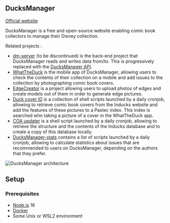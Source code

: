 ## DucksManager

[Official website](https://www.ducksmanager.net)

DucksManager is a free and open-source website enabling comic book collectors to manage their Disney collection.

Related projects :

- [dm-server](https://github.com/bperel/dm-server) (to be discontinued) is the back-end project that DucksManager reads and writes data from/to. This is progressively replaced with the [DucksManager API](packages/api).
- [WhatTheDuck](https://github.com/bperel/WhatTheDuck) is the mobile app of DucksManager, allowing users to check the contents of their collection on a mobile and add issues to the collection by photographing comic book covers.
- [EdgeCreator](https://github.com/bperel/EdgeCreator) is a project allowing users to upload photos of edges and create models out of them in order to generate edge pictures.
- [Duck cover ID](https://github.com/bperel/duck-cover-id) is a collection of shell scripts launched by a daily cronjob, allowing to retrieve comic book covers from the Inducks website and add the features of these pictures to a Pastec index. This index is searched whn taking a picture of a cover in the WhatTheDuck app.
- [COA updater](https://github.com/bperel/coa-updater) is a shell script launched by a daily cronjob, allowing to retrieve the structure and the contents of the Inducks database and to create a copy of this database locally.
- [DucksManager-stats](https://github.com/bperel/DucksManager-stats) contains a list of scripts launched by a daily cronjob, allowing to calculate statistics about issues that are recommended to users on DucksManager, depending on the authors that they prefer.

![DucksManager architecture](https://raw.githubusercontent.com/ducksmanager/core/master/server_architecture.png)

## Setup

### Prerequisites

- [Node.js](https://nodejs.org/en/) 16
- [Docker](https://www.docker.com/)
- Some Unix or WSL2 environment
